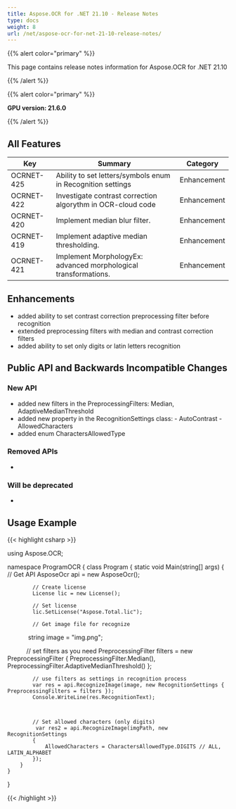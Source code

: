 ```yaml
---
title: Aspose.OCR for .NET 21.10 - Release Notes
type: docs
weight: 8
url: /net/aspose-ocr-for-net-21-10-release-notes/
---
```


{{% alert color="primary" %}}

This page contains release notes information for Aspose.OCR for .NET 21.10

{{% /alert %}}

{{% alert color="primary" %}}

**GPU version: 21.6.0**

{{% /alert %}}

## All Features

|Key|Summary|Category|
|---|---|---|
|OCRNET-425| Ability to set letters/symbols enum in Recognition settings |Enhancement|
|OCRNET-422| Investigate contrast correction algorythm in OCR-cloud code |Enhancement|
|OCRNET-420| Implement median blur filter. |Enhancement|
|OCRNET-419| Implement adaptive median thresholding. |Enhancement|
|OCRNET-421| Implement MorphologyEx: advanced morphological transformations. |Enhancement|


## Enhancements

- added ability to set contrast correction preprocessing filter before recognition
- extended preprocessing filters with median and contrast correction filters
- added ability to set only digits or latin letters recognition


## Public API and Backwards Incompatible Changes

### New API

- added new filters in the PreprocessingFilters: Median, AdaptiveMedianThreshold
- added new property in the RecognitionSettings class:
        -  AutoContrast
        -  AllowedCharacters
- added enum CharactersAllowedType

### Removed APIs

-  

### Will be deprecated

-

## Usage Example

{{< highlight csharp >}}


using Aspose.OCR;

namespace ProgramOCR
{
    class Program
    {
        static void Main(string[] args)
        {
            // Get API
            AsposeOcr api = new AsposeOcr();

            // Create license
            License lic = new License();

            // Set license 
            lic.SetLicense("Aspose.Total.lic");

            // Get image file for recognize
            string image = "img.png";

            // set filters as you need
            PreprocessingFilter filters = new PreprocessingFilter
            {
                 PreprocessingFilter.Median(),
				 PreprocessingFilter.AdaptiveMedianThreshold()
            };
			
            // use filters as settings in recognition process
            var res = api.RecognizeImage(image, new RecognitionSettings { PreprocessingFilters = filters });
            Console.WriteLine(res.RecognitionText);
			
			
					
			// Set allowed characters (only digits)
			 var res2 = api.RecognizeImage(imgPath, new RecognitionSettings
            {
                AllowedCharacters = CharactersAllowedType.DIGITS // ALL, LATIN_ALPHABET
            });
        }
    }
}
	
{{< /highlight >}}
